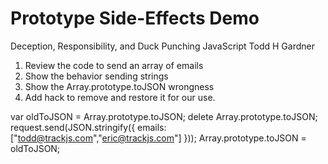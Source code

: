 
# Prototype Side-Effects Demo

Deception, Responsibility, and Duck Punching JavaScript
Todd H Gardner

1. Review the code to send an array of emails
2. Show the behavior sending strings
3. Show the Array.prototype.toJSON wrongness
4. Add hack to remove and restore it for our use.


var oldToJSON = Array.prototype.toJSON;
delete Array.prototype.toJSON;
request.send(JSON.stringify({
  emails: ["todd@trackjs.com","eric@trackjs.com"]
}));
Array.prototype.toJSON = oldToJSON;